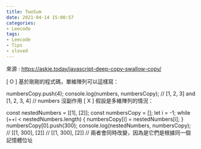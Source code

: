 ```yaml
---
title: TwoSum
date: 2021-04-14 15:00:57
categories: 
- Leecode
tags:
- Leecode
- Tips
- sloved
---
```



來源 : https://askie.today/javascript-deep-copy-swallow-copy/


[ O ] 基於剛剛的程式碼，單維陣列可以這樣寫：

numbersCopy.push(4);
console.log(numbers, numbersCopy);
// [1, 2, 3] and [1, 2, 3, 4]
// numbers 沒副作用
[ X ] 假設是多維陣列的情況：

const nestedNumbers = [[1], [2]];
const numbersCopy = [];
let i = -1;
while (++i < nestedNumbers.length) {
  numbersCopy[i] = nestedNumbers[i];
}
numbersCopy[0].push(300);
console.log(nestedNumbers, numbersCopy);
// [[1, 300], [2]]
// [[1, 300], [2]]
// 兩者會同時改變，因為是它們是根據同一個記憶體位址
